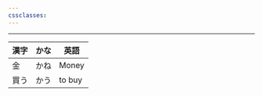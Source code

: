 ```yaml
---
cssclasses:
---
```

---

| 漢字 | かな | 英語 |
| ---- | ---- | ---- |
| 金 | かね | Money |
| 買う | かう | to buy |
